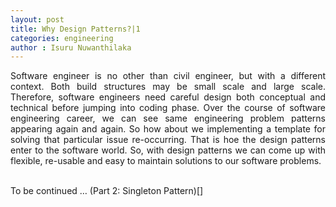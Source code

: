```yaml
---
layout: post
title: Why Design Patterns?|1
categories: engineering
author : Isuru Nuwanthilaka
---
```


<div align='justify'>
Software engineer is no other than civil engineer, but with a different context. Both build structures may be small scale and large scale. Therefore, software engineers need careful design both conceptual and technical before jumping into coding phase. Over the course of software engineering career, we can see same engineering problem patterns appearing again and again. So how about we implementing a template for solving that particular issue re-occurring. That is hoe the design patterns enter to the software world. So, with design patterns we can come up with flexible, re-usable and easy to maintain solutions to our software problems.
</div>
<br/>
<p>
To be continued … (Part 2: Singleton Pattern)[]
</p>